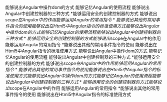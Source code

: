 能够说出Angular中操作dom的方式
能够记忆Angular的使用流程
能够说出Angular中创建控制器的三种方式
*能够运用安全的创建控制器的方式
能够说出$scope在Angular中的作用
能够运用Angular的常用指令
*能够说出其他的常用事件指令的使用
能够说出在Html5中Angular指令的标准使用方式
能够说出Angular中操作dom的方式
能够记忆Angular的使用流程
能够说出Angular中创建控制器的三种方式
*能够运用安全的创建控制器的方式
能够说出$scope在Angular中的作用
能够运用Angular的常用指令
*能够说出其他的常用事件指令的使用
能够说出在Html5中Angular指令的标准使用方式
能够说出Angular中操作dom的方式
能够记忆Angular的使用流程
能够说出Angular中创建控制器的三种方式
*能够运用安全的创建控制器的方式
能够说出$scope在Angular中的作用
能够运用Angular的常用指令
*能够说出其他的常用事件指令的使用
能够说出在Html5中Angular指令的标准使用方式
能够说出Angular中操作dom的方式
能够记忆Angular的使用流程
能够说出Angular中创建控制器的三种方式
*能够运用安全的创建控制器的方式
能够说出$scope在Angular中的作用
能够运用Angular的常用指令
*能够说出其他的常用事件指令的使用
能够说出在Html5中Angular指令的标准使用方式
